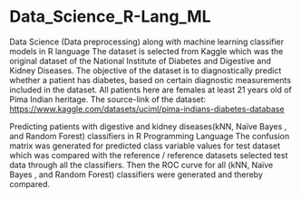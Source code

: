 # Data_Science_R-Lang_ML
Data Science (Data preprocessing) along with machine learning classifier models in R language
The dataset is selected from Kaggle which was the original dataset of the National Institute of Diabetes and Digestive and Kidney Diseases. The objective of the dataset is to diagnostically predict whether a patient has diabetes, based on certain diagnostic measurements included in the dataset. All patients here are females at least 21 years old of Pima Indian heritage.
The source-link of the dataset: https://www.kaggle.com/datasets/uciml/pima-indians-diabetes-database

Predicting patients with digestive and kidney diseases(kNN, Naïve Bayes , and Random Forest) classifiers in R Programming Language
The confusion matrix was generated for predicted class variable values for test dataset which was compared with the reference / reference datasets selected test data through all the classifiers. Then the ROC curve for all (kNN, Naïve Bayes , and Random Forest) classifiers were generated and thereby compared.

